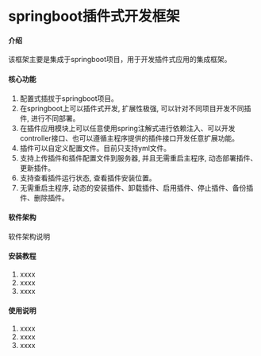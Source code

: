 # springboot插件式开发框架

#### 介绍
该框架主要是集成于springboot项目，用于开发插件式应用的集成框架。

#### 核心功能
1. 配置式插拔于springboot项目。
2. 在springboot上可以插件式开发, 扩展性极强, 可以针对不同项目开发不同插件, 进行不同部署。
3. 在插件应用模块上可以任意使用spring注解式进行依赖注入、可以开发controller接口、也可以遵循主程序提供的插件接口开发任意扩展功能。
4. 插件可以自定义配置文件。目前只支持yml文件。
5. 支持上传插件和插件配置文件到服务器, 并且无需重启主程序, 动态部署插件、更新插件。
6. 支持查看插件运行状态, 查看插件安装位置。
7. 无需重启主程序, 动态的安装插件、卸载插件、启用插件、停止插件、备份插件、删除插件。

#### 软件架构
软件架构说明


#### 安装教程

1. xxxx
2. xxxx
3. xxxx

#### 使用说明

1. xxxx
2. xxxx
3. xxxx